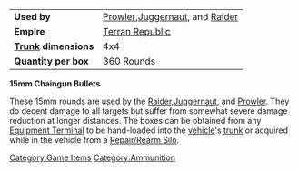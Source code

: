 |                                          |                                                                                                    |
|------------------------------------------|----------------------------------------------------------------------------------------------------|
| **Used by**                              | [Prowler](Prowler "wikilink"),[Juggernaut](Juggernaut "wikilink"), and [Raider](Raider "wikilink") |
| **Empire**                               | [Terran Republic](Terran_Republic "wikilink")                                                      |
| **[Trunk](Trunk "wikilink") dimensions** | 4x4                                                                                                |
| **Quantity per box**                     | 360 Rounds                                                                                         |

**15mm Chaingun Bullets**

These 15mm rounds are used by the
[Raider](Raider "wikilink"),[Juggernaut](Juggernaut "wikilink"), and
[Prowler](Prowler "wikilink"). They do decent damage to all targets but
suffer from somewhat severe damage reduction at longer distances. The
boxes can be obtained from any [Equipment
Terminal](Equipment_Terminal "wikilink") to be hand-loaded into the
[vehicle](vehicle "wikilink")'s [trunk](trunk "wikilink") or acquired
while in the vehicle from a [Repair/Rearm
Silo](Repair/Rearm_Silo "wikilink").

[Category:Game Items](Category:Game_Items "wikilink")
[Category:Ammunition](Category:Ammunition "wikilink")
